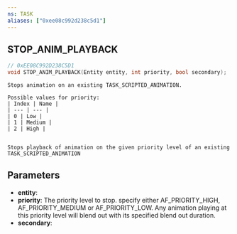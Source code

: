 ```yaml
---
ns: TASK
aliases: ["0xee08c992d238c5d1"]
---
```

## STOP_ANIM_PLAYBACK

```c
// 0xEE08C992D238C5D1
void STOP_ANIM_PLAYBACK(Entity entity, int priority, bool secondary);
```

```
Stops animation on an existing TASK_SCRIPTED_ANIMATION.

Possible values for priority:
| Index | Name |
| --- | --- |
| 0 | Low |
| 1 | Medium |
| 2 | High |


Stops playback of animation on the given priority level of an existing TASK_SCRIPTED_ANIMATION
```

## Parameters
* **entity**: 
* **priority**: The priority level to stop. specify either AF_PRIORITY_HIGH, AF_PRIORITY_MEDIUM or AF_PRIORITY_LOW. Any animation playing at this priority level will blend out with its specified blend out duration.
* **secondary**: 

